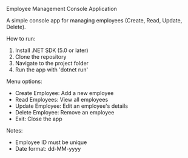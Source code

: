Employee Management Console Application

A simple console app for managing employees (Create, Read, Update, Delete).

How to run:
1. Install .NET SDK (5.0 or later)
2. Clone the repository
3. Navigate to the project folder
4. Run the app with 'dotnet run'

Menu options:
- Create Employee: Add a new employee
- Read Employees: View all employees
- Update Employee: Edit an employee's details
- Delete Employee: Remove an employee
- Exit: Close the app

Notes:
- Employee ID must be unique
- Date format: dd-MM-yyyy
